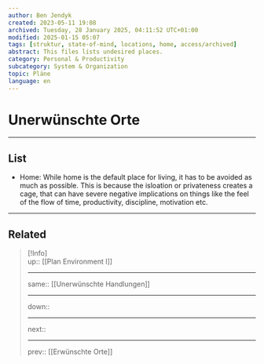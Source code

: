 ```yaml
---
author: Ben Jendyk
created: 2023-05-11 19:08
archived: Tuesday, 28 January 2025, 04:11:52 UTC+01:00
modified: 2025-01-15 05:07
tags: [struktur, state-of-mind, locations, home, access/archived]
abstract: This files lists undesired places.
category: Personal & Productivity 
subcategory: System & Organization 
topic: Pläne 
language: en
---
```


# Unerwünschte Orte

---

## List

- Home: While home is the default place for living, it has to be avoided as much as possible. This is because the isloation or privateness creates a cage, that can have severe negative implications on things like the feel of the flow of time, productivity, discipline, motivation etc. 

---

## Related

> [!Info]  
> up:: [[Plan Environment I]]
> - ---
> same:: [[Unerwünschte Handlungen]]
> - ---
> down::
> - ---
> next::
> - ---
> prev:: [[Erwünschte Orte]]
